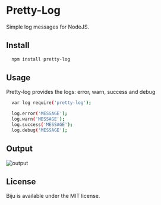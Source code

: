 Pretty-Log
==========================
Simple log messages for NodeJS.

## Install
```sh
  npm install pretty-log
```

## Usage
Pretty-log provides the logs: error, warn, success and debug
```sh
  var log require('pretty-log');

  log.error('MESSAGE');
  log.warn('MESSAGE');
  log.success('MESSAGE');
  log.debug('MESSAGE');
```
## Output
![output](http://i62.tinypic.com/28mjy1j.png)

## License
Biju is available under the MIT license.